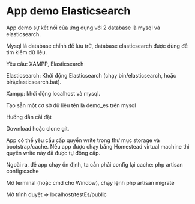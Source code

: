 # App demo Elasticsearch

App demo sự kết nối của ứng dụng với 2 database là mysql và elasticsearch.

Mysql là database chính để lưu trữ, database elasticsearch được dùng để tìm kiếm dữ liệu.

Yêu cầu: XAMPP, Elasticsearch

Elasticsearch: Khởi động Elasticsearch (chạy bin/elasticsearch, hoặc bin\elasticsearch.bat).

Xampp: khởi động localhost và mysql.

Tạo sẵn một cơ sở dữ liệu tên là demo_es trên mysql

Hướng dẫn cài đặt

Download hoặc clone git.

App có thể yêu cầu cấp quyền write trong thư mục storage và bootstrap/cache. Nếu app được chạy bằng Homestead virtual machine thì quyền write này đã được tự động cấp.

Ngoài ra, để app chạy ổn định, ta cần phải config lại cache: php artisan config:cache

Mở terminal (hoặc cmd cho Window), chạy lệnh php artisan migrate

Mở trình duyệt => localhost/testEs/public